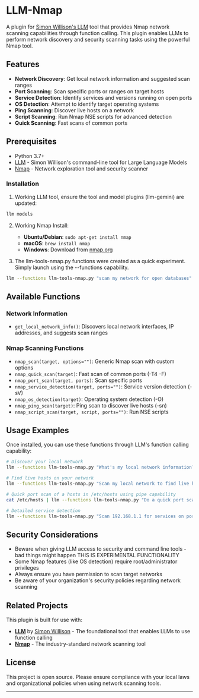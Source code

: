 # LLM-Nmap

A plugin for [Simon Willison's LLM](https://llm.datasette.io/) tool that provides Nmap network scanning capabilities through function calling. This plugin enables LLMs to perform network discovery and security scanning tasks using the powerful Nmap tool.

## Features

- **Network Discovery**: Get local network information and suggested scan ranges
- **Port Scanning**: Scan specific ports or ranges on target hosts
- **Service Detection**: Identify services and versions running on open ports
- **OS Detection**: Attempt to identify target operating systems
- **Ping Scanning**: Discover live hosts on a network
- **Script Scanning**: Run Nmap NSE scripts for advanced detection
- **Quick Scanning**: Fast scans of common ports

## Prerequisites

- Python 3.7+
- [LLM](https://llm.datasette.io/) - Simon Willison's command-line tool for Large Language Models
- [Nmap](https://nmap.org/) - Network exploration tool and security scanner

### Installation

1. Working LLM tool, ensure the tool and model plugins (llm-gemini) are updated:
```bash
llm models
```

2. Working Nmap Install:
   - **Ubuntu/Debian**: `sudo apt-get install nmap`
   - **macOS**: `brew install nmap`
   - **Windows**: Download from [nmap.org](https://nmap.org/download.html)

3. The llm-tools-nmap.py functions were created as a quick experiment. Simply launch using the --functions capability.
```bash
llm --functions llm-tools-nmap.py "scan my network for open databases"
```


## Available Functions

### Network Information
- `get_local_network_info()`: Discovers local network interfaces, IP addresses, and suggests scan ranges

### Nmap Scanning Functions
- `nmap_scan(target, options="")`: Generic Nmap scan with custom options
- `nmap_quick_scan(target)`: Fast scan of common ports (-T4 -F)
- `nmap_port_scan(target, ports)`: Scan specific ports
- `nmap_service_detection(target, ports="")`: Service version detection (-sV)
- `nmap_os_detection(target)`: Operating system detection (-O)
- `nmap_ping_scan(target)`: Ping scan to discover live hosts (-sn)
- `nmap_script_scan(target, script, ports="")`: Run NSE scripts

## Usage Examples

Once installed, you can use these functions through LLM's function calling capability:

```bash
# Discover your local network
llm --functions llm-tools-nmap.py "What's my local network information?"

# Find live hosts on your network
llm --functions llm-tools-nmap.py "Scan my local network to find live hosts"

# Quick port scan of a hosts in /etc/hosts using pipe capability
cat /etc/hosts | llm --functions llm-tools-nmap.py "Do a quick port scan of these hosts"

# Detailed service detection
llm --functions llm-tools-nmap.py "Scan 192.168.1.1 for services on ports 80,443,22"

```

## Security Considerations

- Beware when giving LLM access to security and command line tools - bad things might happen THIS IS EXPERIMENTAL FUNCTIONALITY
- Some Nmap features (like OS detection) require root/administrator privileges
- Always ensure you have permission to scan target networks
- Be aware of your organization's security policies regarding network scanning

## Related Projects

This plugin is built for use with:
- **[LLM](https://llm.datasette.io/)** by [Simon Willison](https://github.com/simonw) - The foundational tool that enables LLMs to use function calling
- **[Nmap](https://nmap.org/)** - The industry-standard network scanning tool

## License

This project is open source. Please ensure compliance with your local laws and organizational policies when using network scanning tools.


---

